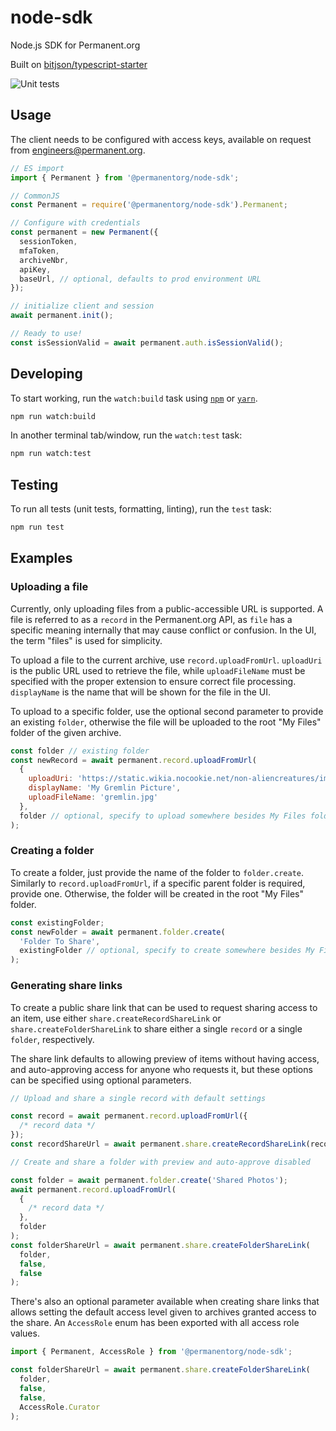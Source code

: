 # node-sdk

Node.js SDK for Permanent.org

Built on [bitjson/typescript-starter](https://github.com/bitjson/typescript-starter)

![Unit tests](https://github.com/PermanentOrg/node-sdk/workflows/Unit%20tests/badge.svg?branch=main)

## Usage

The client needs to be configured with access keys, available on request from engineers@permanent.org.

```js
// ES import
import { Permanent } from '@permanentorg/node-sdk';

// CommonJS
const Permanent = require('@permanentorg/node-sdk').Permanent;

// Configure with credentials
const permanent = new Permanent({
  sessionToken,
  mfaToken,
  archiveNbr,
  apiKey,
  baseUrl, // optional, defaults to prod environment URL
});

// initialize client and session
await permanent.init();

// Ready to use!
const isSessionValid = await permanent.auth.isSessionValid();
```

## Developing

To start working, run the `watch:build` task using [`npm`](https://docs.npmjs.com/getting-started/what-is-npm) or [`yarn`](https://yarnpkg.com/).

```sh
npm run watch:build
```

In another terminal tab/window, run the `watch:test` task:

```sh
npm run watch:test
```

## Testing

To run all tests (unit tests, formatting, linting), run the `test` task:

```sh
npm run test
```

## Examples

### Uploading a file

Currently, only uploading files from a public-accessible URL is supported. A file is referred to as a `record` in the Permanent.org API, as `file` has a specific meaning internally that may cause conflict or confusion. In the UI, the term "files" is used for simplicity.

To upload a file to the current archive, use `record.uploadFromUrl`. `uploadUri` is the public URL used to retrieve the file, while `uploadFileName` must be specified with the proper extension to ensure correct file processing. `displayName` is the name that will be shown for the file in the UI.

To upload to a specific folder, use the optional second parameter to provide an existing `folder`, otherwise the file will be uploaded to the root "My Files" folder of the given archive.

```js
const folder // existing folder
const newRecord = await permanent.record.uploadFromUrl(
  {
    uploadUri: 'https://static.wikia.nocookie.net/non-aliencreatures/images/9/90/Mogwai.jpg/revision/latest/scale-to-width-down/300?cb=20110102071311',
    displayName: 'My Gremlin Picture',
    uploadFileName: 'gremlin.jpg'
  },
  folder // optional, specify to upload somewhere besides My Files folder
);
```

### Creating a folder

To create a folder, just provide the name of the folder to `folder.create`. Similarly to `record.uploadFromUrl`, if a specific parent folder is required, provide one. Otherwise, the folder will be created in the root "My Files" folder.

```js
const existingFolder;
const newFolder = await permanent.folder.create(
  'Folder To Share',
  existingFolder // optional, specify to create somewhere besides My Files folder
);
```

### Generating share links

To create a public share link that can be used to request sharing access to an item, use either `share.createRecordShareLink` or `share.createFolderShareLink` to share either a single `record` or a single `folder`, respectively.

The share link defaults to allowing preview of items without having access, and auto-approving access for anyone who requests it, but these options can be specified using optional parameters.

```js
// Upload and share a single record with default settings

const record = await permanent.record.uploadFromUrl({
  /* record data */
});
const recordShareUrl = await permanent.share.createRecordShareLink(record);

// Create and share a folder with preview and auto-approve disabled

const folder = await permanent.folder.create('Shared Photos');
await permanent.record.uploadFromUrl(
  {
    /* record data */
  },
  folder
);
const folderShareUrl = await permanent.share.createFolderShareLink(
  folder,
  false,
  false
);
```

There's also an optional parameter available when creating share links that allows setting the default access level given to archives granted access to the share. An `AccessRole` enum has been exported with all access role values.

```js
import { Permanent, AccessRole } from '@permanentorg/node-sdk';

const folderShareUrl = await permanent.share.createFolderShareLink(
  folder,
  false,
  false,
  AccessRole.Curator
);
```

